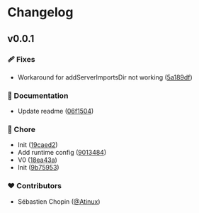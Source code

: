 # Changelog


## v0.0.1


### 🩹 Fixes

- Workaround for addServerImportsDir not working ([5a189df](https://github.com/Atinux/nuxt-auth-core/commit/5a189df))

### 📖 Documentation

- Update readme ([06f1504](https://github.com/Atinux/nuxt-auth-core/commit/06f1504))

### 🏡 Chore

- Init ([19caed2](https://github.com/Atinux/nuxt-auth-core/commit/19caed2))
- Add runtime config ([9013484](https://github.com/Atinux/nuxt-auth-core/commit/9013484))
- V0 ([18ea43a](https://github.com/Atinux/nuxt-auth-core/commit/18ea43a))
- Init ([9b75953](https://github.com/Atinux/nuxt-auth-core/commit/9b75953))

### ❤️ Contributors

- Sébastien Chopin ([@Atinux](http://github.com/Atinux))

